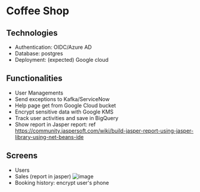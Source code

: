 # Coffee Shop 
## Technologies
- Authentication: OIDC/Azure AD 
- Database: postgres
- Deployment: (expected) Google cloud

## Functionalities
- User Managements
- Send exceptions to Kafka/ServiceNow
- Help page get from Google Cloud bucket
- Encrypt sensitive data with Google KMS
- Track user activities and save in BigQuery
- Show report in Jasper report: ref https://community.jaspersoft.com/wiki/build-jasper-report-using-jasper-library-using-net-beans-ide 

## Screens
- Users
- Sales (report in jasper)
![image](https://github.com/LisaTheTechnologue/coffee-shop-java/assets/25854026/f2a0e4f5-bb30-4f93-9cde-20af7fc63a14)
- Booking history: encrypt user's phone
